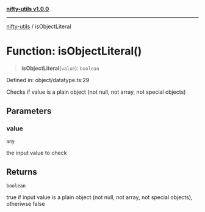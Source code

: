 [**nifty-utils v1.0.0**](../README.md)

***

[nifty-utils](../globals.md) / isObjectLiteral

# Function: isObjectLiteral()

> **isObjectLiteral**(`value`): `boolean`

Defined in: object/datatype.ts:29

Checks if value is a plain object (not null, not array, not special objects)

## Parameters

### value

`any`

the input value to check

## Returns

`boolean`

true if input value is a plain object (not null, not array, not special objects), otheriwse false
